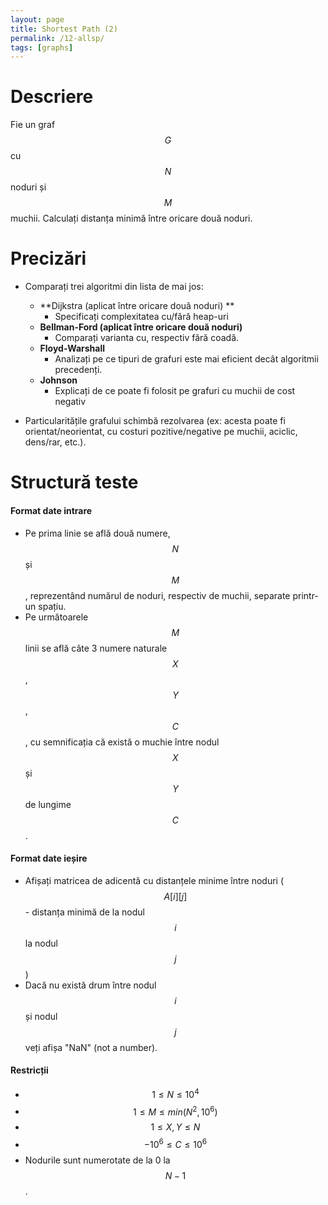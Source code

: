```yaml
---
layout: page
title: Shortest Path (2)
permalink: /12-allsp/
tags: [graphs]
---
```


# Descriere

Fie un graf $$G$$ cu $$N$$ noduri și $$M$$ muchii. Calculați distanța minimă între oricare două noduri. 

# Precizări

- Comparați trei algoritmi din lista de mai jos:
    - **Dijkstra (aplicat între oricare două noduri) **
      - Specificați complexitatea cu/fără heap-uri
    - **Bellman-Ford (aplicat între oricare două noduri)**
      - Comparați varianta cu, respectiv fără coadă.
    - **Floyd-Warshall**
      - Analizați pe ce tipuri de grafuri este mai eficient decât algoritmii precedenți. 
    - **Johnson**
      - Explicați de ce poate fi folosit pe grafuri cu muchii de cost negativ

- Particularitățile grafului schimbă rezolvarea (ex: acesta poate fi orientat/neorientat, cu costuri pozitive/negative pe
  muchii, aciclic, dens/rar, etc.).

# Structură teste

#### Format date intrare

- Pe prima linie se află două numere, $$N$$ și $$M$$, reprezentând numărul de noduri, respectiv de muchii, separate printr-un spațiu.
- Pe următoarele $$M$$ linii se află câte 3 numere naturale $$X$$, $$Y$$, $$C$$, cu semnificația că există o muchie între nodul $$X$$ și $$Y$$
  de lungime $$C$$.

#### Format date ieșire

- Afișați matricea de adicentă cu distanțele minime între noduri ($$A[i][j]$$ - distanța minimă de la nodul $$i$$ la nodul $$j$$)
- Dacă nu există drum între nodul $$i$$ și nodul $$j$$ veți afișa "NaN" (not a number).

#### Restricții

- $$ 1 \leq N \leq 10^4$$
- $$ 1 \leq M \leq min(N^2, 10^6)$$
- $$ 1 \leq X, Y \leq N$$
- $$ -10^6 \leq C \leq 10^6$$
- Nodurile sunt numerotate de la 0 la $$N-1$$.
